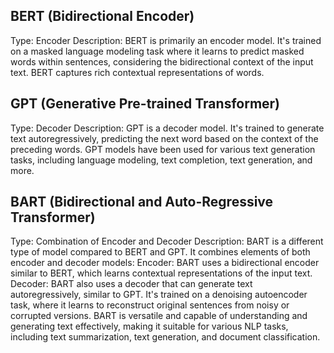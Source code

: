 ## BERT (Bidirectional Encoder)
Type: Encoder
Description: BERT is primarily an encoder model. It's trained on a masked language modeling task where it learns to predict masked words within sentences, considering the bidirectional context of the input text. BERT captures rich contextual representations of words.
## GPT (Generative Pre-trained Transformer)
Type: Decoder
Description: GPT is a decoder model. It's trained to generate text autoregressively, predicting the next word based on the context of the preceding words. GPT models have been used for various text generation tasks, including language modeling, text completion, text generation, and more.
## BART (Bidirectional and Auto-Regressive Transformer)
Type: Combination of Encoder and Decoder
Description: BART is a different type of model compared to BERT and GPT. It combines elements of both encoder and decoder models:
Encoder: BART uses a bidirectional encoder similar to BERT, which learns contextual representations of the input text.
Decoder: BART also uses a decoder that can generate text autoregressively, similar to GPT. It's trained on a denoising autoencoder task, where it learns to reconstruct original sentences from noisy or corrupted versions.
BART is versatile and capable of understanding and generating text effectively, making it suitable for various NLP tasks, including text summarization, text generation, and document classification.
